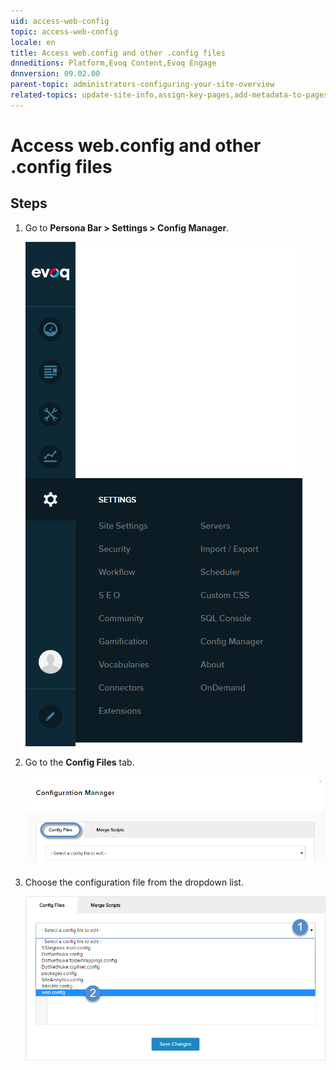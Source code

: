 ```yaml
---
uid: access-web-config
topic: access-web-config
locale: en
title: Access web.config and other .config files
dnneditions: Platform,Evoq Content,Evoq Engage
dnnversion: 09.02.00
parent-topic: administrators-configuring-your-site-overview
related-topics: update-site-info,assign-key-pages,add-metadata-to-pages,configure-messaging,configure-check-for-new-version,participate-in-improvement-program,configure-html-editor,page-file-versioning,administrators-extensions-overview,administrators-connectors-overview,administrators-workflows-overview,administrators-search-overview,administrators-vocabularies-overview
---
```


# Access web.config and other .config files

## Steps

1.  Go to **Persona Bar \> Settings \> Config Manager**.
    
    ![Persona Bar > Settings > Config Manager](/images/scr-pbar-host-Settings-E91.png)
    
2.  Go to the **Config Files** tab.
    
    ![Config Files](/images/scr-pbtabs-host-Settings-ConfigManager-ConfigFiles-E90.png)
    
3.  Choose the configuration file from the dropdown list.
    
      
    
    ![Config Files dropdown > web.config](/images/scr-ConfigMgr-ConfigFiles-webconfig-E91.png)